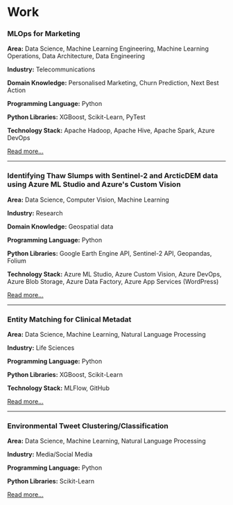 # Work

### MLOps for Marketing

**Area:** Data Science, Machine Learning Engineering, Machine Learning Operations, Data Architecture, Data Engineering

**Industry:** Telecommunications

**Domain Knowledge:** Personalised Marketing, Churn Prediction, Next Best Action

**Programming Language:** Python

**Python Libraries:** XGBoost, Scikit-Learn, PyTest

**Technology Stack:** Apache Hadoop, Apache Hive, Apache Spark, Azure DevOps


[Read more...](./cmjo)

* * *
### Identifying Thaw Slumps with Sentinel-2 and ArcticDEM data using Azure ML Studio and Azure's Custom Vision

**Area:** Data Science, Computer Vision, Machine Learning

**Industry:** Research

**Domain Knowledge:** Geospatial data

**Programming Language:** Python

**Python Libraries:** Google Earth Engine API, Sentinel-2 API, Geopandas, Folium

**Technology Stack:** Azure ML Studio, Azure Custom Vision, Azure DevOps, Azure Blob Storage, Azure Data Factory, Azure App Services (WordPress)


[Read more...](./cloudwars3)

* * *
### Entity Matching for Clinical Metadat

**Area:** Data Science, Machine Learning, Natural Language Processing

**Industry:** Life Sciences

**Programming Language:** Python

**Python Libraries:** XGBoost, Scikit-Learn

**Technology Stack:** MLFlow, GitHub


[Read more...](./natural-language-processing-fasttext)

* * *
### Environmental Tweet Clustering/Classification

**Area:** Data Science, Machine Learning, Natural Language Processing

**Industry:** Media/Social Media

**Programming Language:** Python

**Python Libraries:** Scikit-Learn


[Read more...](./cloudwars)
